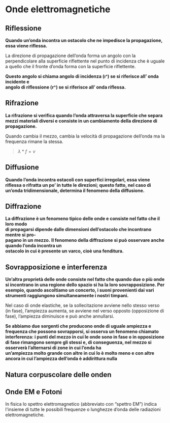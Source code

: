 # Onde elettromagnetiche
## Riflessione
**Quando un’onda incontra un ostacolo che ne impedisce la propagazione, essa viene riflessa.**

La direzione di propagazione dell’onda forma un angolo con la perpendicolare alla superficie riflettente nel punto di incidenza che è uguale a quello che il fronte d’onda forma con la superficie riflettente.

**Questo angolo si chiama angolo di incidenza (ı^) se si riferisce all’ onda incidente e  
angolo di riflessione (r^) se si riferisce all’ onda riflessa.**

## Rifrazione
**La rifrazione si verifica quando l’onda attraversa la superficie che separa  
mezzi materiali diversi e consiste in un cambiamento della direzione di propagazione.**

Quando cambia il mezzo, cambia la velocità di propagazione dell’onda ma la frequenza rimane la stessa.

> $λ*f = v$

## Diffusione
**Quando l’onda incontra ostacoli con superfici irregolari, essa viene riflessa o rifratta un po’ in tutte le direzioni; questo fatto, nel caso di un’onda tridimensionale, determina il fenomeno della diffusione.**

## Diffrazione
**La diffrazione è un fenomeno tipico delle onde e consiste nel fatto che il loro modo  
di propagarsi dipende dalle dimensioni dell’ostacolo che incontrano mentre si pro-  
pagano in un mezzo.**
**Il fenomeno della diffrazione si può osservare anche quando l’onda incontra un  
ostacolo in cui è presente un varco, cioè una fenditura.**

## Sovrapposizione e interferenza
**Un’altra proprietà delle onde consiste nel fatto che quando due o più onde si incontrano in una regione dello spazio si ha la loro sovrapposizione. Per esempio, quando ascoltiamo un concerto, i suoni provenienti dai vari strumenti raggiungono simultaneamente i nostri timpani.** 

Nel caso di onde elastiche, se la sollecitazione avviene nello stesso verso (in fase), l’ampiezza aumenta, se avviene nel verso opposto (opposizione di fase), l’ampiezza diminuisce e può anche annullarsi.

**Se abbiamo due sorgenti che producono onde di uguale ampiezza e frequenza che possono sovrapporsi, si osserva un fenomeno chiamato interferenza: i punti del mezzo in cui le onde sono in fase o in opposizione di fase rimangono sempre gli stessi e, di conseguenza, nel mezzo si osserverà l’alternarsi di zone in cui l’onda ha  
un’ampiezza molto grande con altre in cui lo è molto meno e con altre ancora in cui l’ampiezza dell’onda è addirittura nulla**

## Natura corpuscolare delle onden

## Onde EM e Fotoni
In fisica lo spettro elettromagnetico (abbreviato con “spettro EM”) indica l'insieme di tutte le possibili frequenze o lunghezze d’onda delle radiazioni elettromagnetiche.